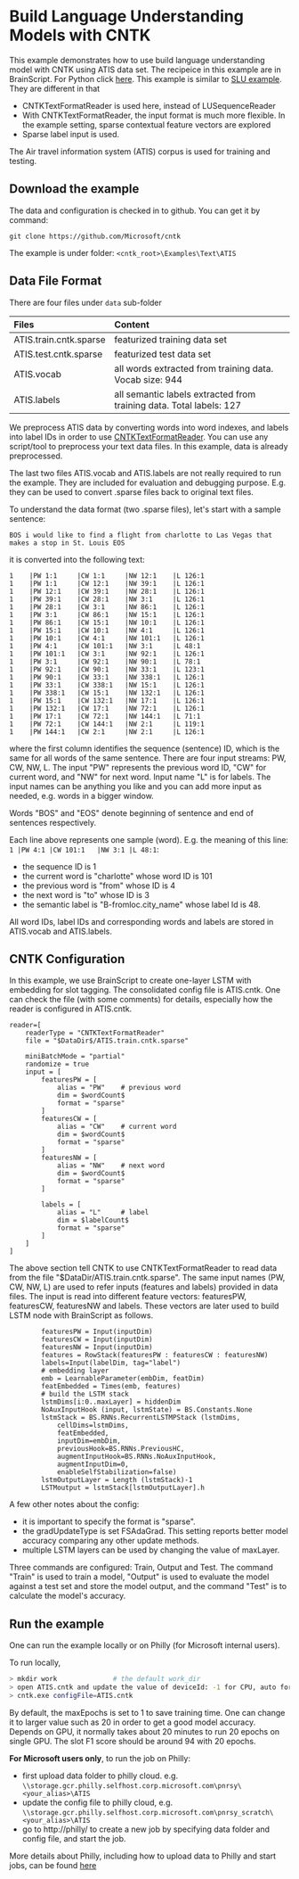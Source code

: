 # Build Language Understanding Models with CNTK

This example demonstrates how to use build language understanding model with CNTK using ATIS data set. The recipeice in this example are in BrainScript. For Python click [here](https://github.com/Microsoft/CNTK/blob/master/bindings/python/examples/LanguageUnderstanding/LanguageUnderstanding.py).  This example is similar to 
[SLU example](https://github.com/Microsoft/CNTK/tree/master/Examples/Text/Miscellaneous/SLU). They are different in that
  - CNTKTextFormatReader is used here, instead of LUSequenceReader
  - With CNTKTextFormatReader, the input format is much more flexible. In the example setting, sparse contextual feature vectors are explored
  - Sparse label input is used.

The Air travel information system (ATIS) corpus is used for training and testing.
## Download the example
The data and configuration is checked in to github. You can get it by command:

`git clone https://github.com/Microsoft/cntk`

The example is under folder: 
`<cntk_root>\Examples\Text\ATIS`

## Data File Format
There are four files under `data` sub-folder

|Files                  |Content |
|:----------------------|:--------|
|ATIS.train.cntk.sparse |featurized training data set  
|ATIS.test.cntk.sparse  |featurized test data set 
|ATIS.vocab             |all words extracted from training data. Vocab size: 944 
|ATIS.labels            |all semantic labels extracted from training data. Total labels: 127 

We preprocess ATIS data by converting words into word indexes, and labels into label IDs in order to use 
[CNTKTextFormatReader](https://github.com/Microsoft/CNTK/wiki/CNTKTextFormat-Reader). You can use any 
script/tool to preprocess your text data files. In this example, data is already preprocessed.

The last two files ATIS.vocab and ATIS.labels are not really required to run the example. They are included for evaluation and debugging purpose. 
E.g. they can be used to convert .sparse files back to original text files. 

To understand the data format (two .sparse files), let's start with a sample sentence:
```
BOS i would like to find a flight from charlotte to Las Vegas that makes a stop in St. Louis EOS
```
it is converted into the following text:
```
1    |PW 1:1     |CW 1:1     |NW 12:1    |L 126:1
1    |PW 1:1     |CW 12:1    |NW 39:1    |L 126:1
1    |PW 12:1    |CW 39:1    |NW 28:1    |L 126:1
1    |PW 39:1    |CW 28:1    |NW 3:1     |L 126:1
1    |PW 28:1    |CW 3:1     |NW 86:1    |L 126:1
1    |PW 3:1     |CW 86:1    |NW 15:1    |L 126:1
1    |PW 86:1    |CW 15:1    |NW 10:1    |L 126:1
1    |PW 15:1    |CW 10:1    |NW 4:1     |L 126:1
1    |PW 10:1    |CW 4:1     |NW 101:1   |L 126:1
1    |PW 4:1     |CW 101:1   |NW 3:1     |L 48:1
1    |PW 101:1   |CW 3:1     |NW 92:1    |L 126:1
1    |PW 3:1     |CW 92:1    |NW 90:1    |L 78:1
1    |PW 92:1    |CW 90:1    |NW 33:1    |L 123:1
1    |PW 90:1    |CW 33:1    |NW 338:1   |L 126:1
1    |PW 33:1    |CW 338:1   |NW 15:1    |L 126:1
1    |PW 338:1   |CW 15:1    |NW 132:1   |L 126:1
1    |PW 15:1    |CW 132:1   |NW 17:1    |L 126:1
1    |PW 132:1   |CW 17:1    |NW 72:1    |L 126:1
1    |PW 17:1    |CW 72:1    |NW 144:1   |L 71:1
1    |PW 72:1    |CW 144:1   |NW 2:1     |L 119:1
1    |PW 144:1   |CW 2:1     |NW 2:1     |L 126:1
```
where the first column identifies the sequence (sentence) ID, which is the same for all words of the same sentence. There are four input streams: PW, CW, NW, L. 
The input "PW" represents the previous word ID, "CW" for current word, and "NW" for next word. Input name "L" is for labels. The input names can be anything you 
like and you can add more input as needed, e.g. words in a bigger window.

Words "BOS" and "EOS" denote beginning of sentence and end of sentences respectively.

Each line above represents one sample (word). E.g. the meaning of this line: `1	|PW 4:1	|CW 101:1	|NW 3:1	|L 48:1`:
* the sequence ID is 1
* the current word is "charlotte" whose word ID is 101
* the previous word is "from" whose ID is 4
* the next word is "to" whose ID is 3
* the semantic label is "B-fromloc.city_name" whose label Id is 48.

All word IDs, label IDs and corresponding words and labels are stored in ATIS.vocab and ATIS.labels.

## CNTK Configuration

In this example, we use BrainScript to create one-layer LSTM with embedding for slot tagging. The consolidated config file is ATIS.cntk. One can check the file (with some comments) 
for details, especially how the reader is configured in ATIS.cntk.

    reader=[
        readerType = "CNTKTextFormatReader" 
        file = "$DataDir$/ATIS.train.cntk.sparse" 

        miniBatchMode = "partial" 
        randomize = true
        input = [
            featuresPW = [ 
                alias = "PW"    # previous word
                dim = $wordCount$ 
                format = "sparse" 
            ] 
            featuresCW = [ 
                alias = "CW"    # current word
                dim = $wordCount$ 
                format = "sparse" 
            ]
            featuresNW = [ 
                alias = "NW"    # next word
                dim = $wordCount$ 
                format = "sparse" 
            ]
            
            labels = [ 
                alias = "L"     # label
                dim = $labelCount$
                format = "sparse" 
            ] 
        ]
    ]  

The above section tell CNTK to use CNTKTextFormatReader to read data from the file "$DataDir/ATIS.train.cntk.sparse". The same input names (PW, CW, NW, L) are used to refer inputs (features and labels) provided in data files. The input is read into different 
feature vectors: featuresPW, featuresCW, featuresNW and labels. These vectors are later used to build LSTM node with BrainScript as follows. 
```
        featuresPW = Input(inputDim)
        featuresCW = Input(inputDim)
        featuresNW = Input(inputDim)
        features = RowStack(featuresPW : featuresCW : featuresNW)
        labels=Input(labelDim, tag="label")
        # embedding layer
        emb = LearnableParameter(embDim, featDim)
        featEmbedded = Times(emb, features)
        # build the LSTM stack
        lstmDims[i:0..maxLayer] = hiddenDim
        NoAuxInputHook (input, lstmState) = BS.Constants.None
        lstmStack = BS.RNNs.RecurrentLSTMPStack (lstmDims, 
            cellDims=lstmDims,
            featEmbedded, 
            inputDim=embDim,
            previousHook=BS.RNNs.PreviousHC,
            augmentInputHook=BS.RNNs.NoAuxInputHook, 
            augmentInputDim=0,
            enableSelfStabilization=false)
        lstmOutputLayer = Length (lstmStack)-1
        LSTMoutput = lstmStack[lstmOutputLayer].h

```
A few other notes about the config:
- it is important to specify the format is "sparse".
- the gradUpdateType is set FSAdaGrad. This setting reports better model accuracy comparing any other update methods.
- multiple LSTM layers can be used by changing the value of maxLayer.

Three commands are configured: Train, Output and Test. The command "Train" is used to train a model, "Output" is used to evaluate the model against a test set and store
the model output, and the command "Test" is to calculate the model's accuracy.

## Run the example

One can run the example locally or on Philly (for Microsoft internal users). 

To run locally,

```sh
> mkdir work              # the default work_dir
> open ATIS.cntk and update the value of deviceId: -1 for CPU, auto for GPU
> cntk.exe configFile=ATIS.cntk
```

By default, the maxEpochs is set to 1 to save training time. One can change it to larger value such as 20 in order to get a good model accuracy. 
Depends on GPU, it normally takes about 20 minutes to run 20 epochs on single GPU. The slot F1 score should be around 94 with 20 epochs.

**For Microsoft users only**, to run the job on Philly:
- first upload data folder to philly cloud. e.g. `\\storage.gcr.philly.selfhost.corp.microsoft.com\pnrsy\<your_alias>\ATIS `
- update the config file to philly cloud, e.g. `\\storage.gcr.philly.selfhost.corp.microsoft.com\pnrsy_scratch\<your_alias>\ATIS`
- go to http://philly/ to create a new job by specifying data folder and config file, and start the job.

More details about Philly, including how to upload data to Philly and start jobs, can be found [here](https://microsoft.sharepoint.com/teams/ATISG/SitePages/Philly%20Users%20Guide.aspx)
